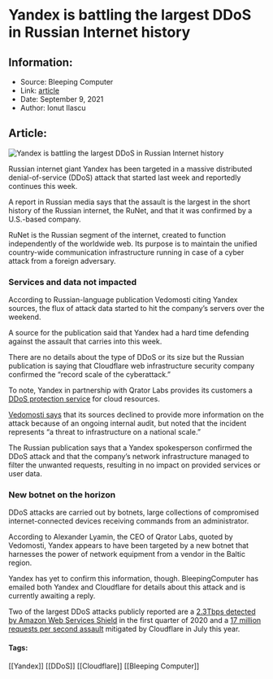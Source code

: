 # Yandex is battling the largest DDoS in Russian Internet history
### 

## Information:
+ Source: Bleeping Computer
+ Link: [article](https://www.bleepingcomputer.com/news/security/yandex-is-battling-the-largest-ddos-in-russian-internet-history/)
+ Date: September 9, 2021
+ Author: Ionut Ilascu


## Article:
![Yandex is battling the largest DDoS in Russian Internet history](https://www.bleepstatic.com/content/hl-images/2021/02/04/DDoS--attack.jpg)


Russian internet giant Yandex has been targeted in a massive distributed denial-of-service (DDoS) attack that started last week and reportedly continues this week.


A report in Russian media says that the assault is the largest in the short history of the Russian internet, the RuNet, and that it was confirmed by a U.S.-based company.


RuNet is the Russian segment of the internet, created to function independently of the worldwide web. Its purpose is to maintain the unified country-wide communication infrastructure running in case of a cyber attack from a foreign adversary.


### Services and data not impacted


According to Russian-language publication Vedomosti citing Yandex sources, the flux of attack data started to hit the company’s servers over the weekend.


A source for the publication said that Yandex had a hard time defending against the assault that carries into this week.


There are no details about the type of DDoS or its size but the Russian publication is saying that Cloudflare web infrastructure security company confirmed the “record scale of the cyberattack.”


To note, Yandex in partnership with Qrator Labs provides its customers a [DDoS protection service](https://cloud.yandex.com/en/docs/vpc/ddos-protection/) for cloud resources.


[Vedomosti says](https://www.vedomosti.ru/technology/articles/2021/09/07/885664-yandeks-ddos-atake) that its sources declined to provide more information on the attack because of an ongoing internal audit, but noted that the incident represents “a threat to infrastructure on a national scale.”


The Russian publication says that a Yandex spokesperson confirmed the DDoS attack and that the company’s network infrastructure managed to filter the unwanted requests, resulting in no impact on provided services or user data.


### New botnet on the horizon


DDoS attacks are carried out by botnets, large collections of compromised internet-connected devices receiving commands from an administrator.


According to Alexander Lyamin, the CEO of Qrator Labs, quoted by Vedomosti, Yandex appears to have been targeted by a new botnet that harnesses the power of network equipment from a vendor in the Baltic region.


Yandex has yet to confirm this information, though. BleepingComputer has emailed both Yandex and Cloudflare for details about this attack and is currently awaiting a reply.


Two of the largest DDoS attacks publicly reported are a [2.3Tbps detected by Amazon Web Services Shield](https://aws-shield-tlr.s3.amazonaws.com/2020-Q1_AWS_Shield_TLR.pdf) in the first quarter of 2020 and a [17 million requests per second assault](https://www.bleepingcomputer.com/news/security/http-ddos-attacks-reach-unprecedented-17-million-requests-per-second/) mitigated by Cloudflare in July this year.




#### Tags:
[[Yandex]] [[DDoS]] [[Cloudflare]] [[Bleeping Computer]]

